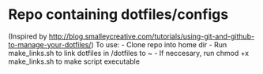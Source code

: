 # Repo containing dotfiles/configs
(Inspired by http://blog.smalleycreative.com/tutorials/using-git-and-github-to-manage-your-dotfiles/)
To use:
    - Clone repo into home dir
    - Run make_links.sh to link dotfiles in /dotfiles to ~
        - If neccesary, run chmod +x make_links.sh to make script executable

